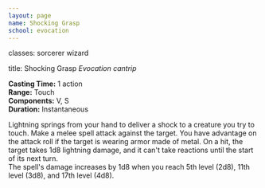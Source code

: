 ```yaml
---
layout: page
name: Shocking Grasp
school: evocation
---
```

classes: sorcerer
         wizard

title: Shocking Grasp 
_Evocation cantrip_ 

**Casting Time:** 1 action    
**Range:** Touch    
**Components:** V, S    
**Duration:** Instantaneous 

Lightning springs from your hand to deliver a shock to a creature you try to touch. Make a melee spell attack against the target. You have advantage on the attack roll if the target is wearing armor made of metal. On a hit, the target takes 1d8 lightning damage, and it can't take reactions until the start of its next turn.    
The spell's damage increases by 1d8 when you reach 5th level (2d8), 11th level (3d8), and 17th level (4d8). 